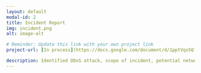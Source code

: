 ```yaml
---
layout: default
modal-id: 2
title: Incident Report
img: incident.png
alt: image-alt

# Reminder: Update this link with your own project link
project-url: [In process](https://docs.google.com/document/d/1pptVqs5Qf0zqR_B9EYUDYYVo98HF_ZBnB9WGw0LzoTA/edit?usp=sharing)

description: Identified DDoS attack, scope of incident, potential network vulnerabilities and protection measures, and properly documented analysis and recovery plans in order to restore normal operations and maintain alignment with NIST CSF best practices.
---
```

